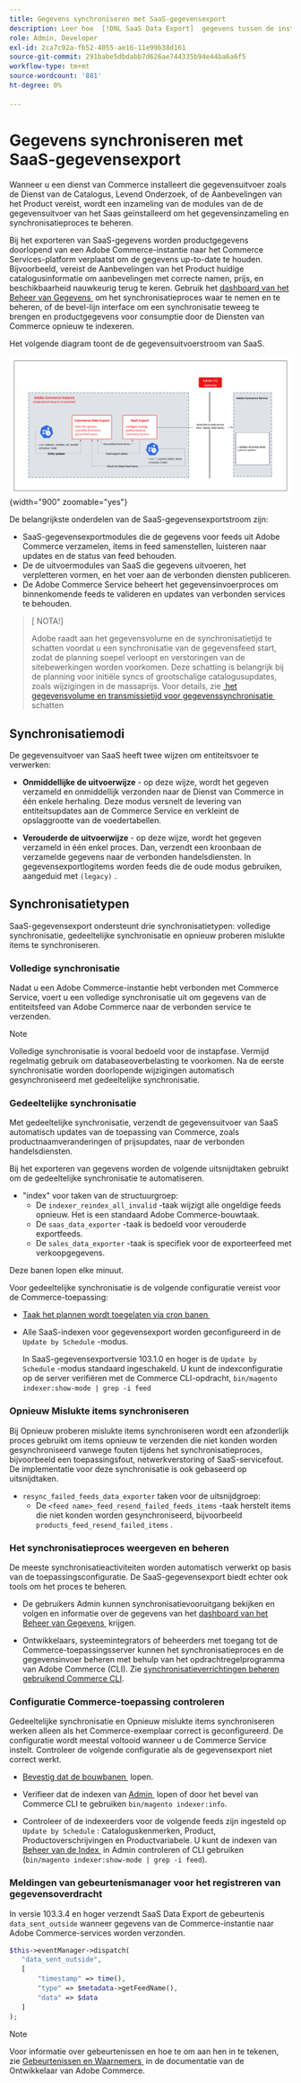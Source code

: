 ```yaml
---
title: Gegevens synchroniseren met SaaS-gegevensexport
description: Leer hoe  [!DNL SaaS Data Export]  gegevens tussen de instanties van Adobe Commerce en de verbonden diensten verzamelt en synchroniseert SaaS.
role: Admin, Developer
exl-id: 2ca7c92a-fb52-4055-ae16-11e99b38d161
source-git-commit: 291babe5dbdabb7d626ae744335b94e44ba6a6f5
workflow-type: tm+mt
source-wordcount: '881'
ht-degree: 0%

---
```


# Gegevens synchroniseren met SaaS-gegevensexport

Wanneer u een dienst van Commerce installeert die gegevensuitvoer zoals de Dienst van de Catalogus, Levend Onderzoek, of de Aanbevelingen van het Product vereist, wordt een inzameling van de modules van de de gegevensuitvoer van het Saas geïnstalleerd om het gegevensinzameling en synchronisatieproces te beheren.

Bij het exporteren van SaaS-gegevens worden productgegevens doorlopend van een Adobe Commerce-instantie naar het Commerce Services-platform verplaatst om de gegevens up-to-date te houden. Bijvoorbeeld, vereist de Aanbevelingen van het Product huidige catalogusinformatie om aanbevelingen met correcte namen, prijs, en beschikbaarheid nauwkeurig terug te keren. Gebruik het [&#x200B; dashboard van het Beheer van Gegevens &#x200B;](https://experienceleague.adobe.com/nl/docs/commerce/user-guides/data-services/catalog-sync) om het synchronisatieproces waar te nemen en te beheren, of de bevel-lijn interface om een synchronisatie teweeg te brengen en productgegevens voor consumptie door de Diensten van Commerce opnieuw te indexeren.

Het volgende diagram toont de de gegevensuitvoerstroom van SaaS.

![&#x200B; de gegevensuitvoerinzameling en synchronisatiestroom van SaaS voor Adobe Commerce &#x200B;](assets/data-export-flow.png){width="900" zoomable="yes"}

De belangrijkste onderdelen van de SaaS-gegevensexportstroom zijn:

- SaaS-gegevensexportmodules die de gegevens voor feeds uit Adobe Commerce verzamelen, items in feed samenstellen, luisteren naar updates en de status van feed behouden.
- De de uitvoermodules van SaaS die gegevens uitvoeren, het verpletteren vormen, en het voer aan de verbonden diensten publiceren.
- De Adobe Commerce Service beheert het gegevensinvoerproces om binnenkomende feeds te valideren en updates van verbonden services te behouden.

>[ NOTA!]
>
>Adobe raadt aan het gegevensvolume en de synchronisatietijd te schatten voordat u een synchronisatie van de gegevensfeed start, zodat de planning soepel verloopt en verstoringen van de sitebewerkingen worden voorkomen. Deze schatting is belangrijk bij de planning voor initiële syncs of grootschalige catalogusupdates, zoals wijzigingen in de massaprijs. Voor details, zie [&#x200B; het gegevensvolume en transmissietijd voor gegevenssynchronisatie &#x200B;](estimate-data-volume-sync-time.md) schatten

## Synchronisatiemodi

De gegevensuitvoer van SaaS heeft twee wijzen om entiteitsvoer te verwerken:

- **Onmiddellijke de uitvoerwijze** - op deze wijze, wordt het gegeven verzameld en onmiddellijk verzonden naar de Dienst van Commerce in één enkele herhaling. Deze modus versnelt de levering van entiteitsupdates aan de Commerce Service en verkleint de opslaggrootte van de voedertabellen.

- **Verouderde de uitvoerwijze** - op deze wijze, wordt het gegeven verzameld in één enkel proces. Dan, verzendt een kroonbaan de verzamelde gegevens naar de verbonden handelsdiensten. In gegevensexportlogitems worden feeds die de oude modus gebruiken, aangeduid met `(legacy)` .

## Synchronisatietypen

SaaS-gegevensexport ondersteunt drie synchronisatietypen: volledige synchronisatie, gedeeltelijke synchronisatie en opnieuw proberen mislukte items te synchroniseren.

### Volledige synchronisatie

Nadat u een Adobe Commerce-instantie hebt verbonden met Commerce Service, voert u een volledige synchronisatie uit om gegevens van de entiteitsfeed van Adobe Commerce naar de verbonden service te verzenden.

>[!NOTE]
>
>Volledige synchronisatie is vooral bedoeld voor de instapfase. Vermijd regelmatig gebruik om databaseoverbelasting te voorkomen. Na de eerste synchronisatie worden doorlopende wijzigingen automatisch gesynchroniseerd met gedeeltelijke synchronisatie.

### Gedeeltelijke synchronisatie

Met gedeeltelijke synchronisatie, verzendt de gegevensuitvoer van SaaS automatisch updates van de toepassing van Commerce, zoals productnaamveranderingen of prijsupdates, naar de verbonden handelsdiensten.

Bij het exporteren van gegevens worden de volgende uitsnijdtaken gebruikt om de gedeeltelijke synchronisatie te automatiseren.

- &quot;index&quot; voor taken van de structuurgroep:
   - De `indexer_reindex_all_invalid` -taak wijzigt alle ongeldige feeds opnieuw. Het is een standaard Adobe Commerce-bouwtaak.
   - De `saas_data_exporter` -taak is bedoeld voor verouderde exportfeeds.
   - De `sales_data_exporter` -taak is specifiek voor de exporteerfeed met verkoopgegevens.

Deze banen lopen elke minuut.

Voor gedeeltelijke synchronisatie is de volgende configuratie vereist voor de Commerce-toepassing:

- [&#x200B; Taak het plannen wordt toegelaten via cron banen &#x200B;](https://experienceleague.adobe.com/docs/commerce-operations/installation-guide/next-steps/configuration.html?lang=nl-NL)

- Alle SaaS-indexen voor gegevensexport worden geconfigureerd in de `Update by Schedule` -modus.

  In SaaS-gegevensexportversie 103.1.0 en hoger is de `Update by Schedule` -modus standaard ingeschakeld. U kunt de indexconfiguratie op de server verifiëren met de Commerce CLI-opdracht, `bin/magento indexer:show-mode | grep -i feed`

### Opnieuw Mislukte items synchroniseren

Bij Opnieuw proberen mislukte items synchroniseren wordt een afzonderlijk proces gebruikt om items opnieuw te verzenden die niet konden worden gesynchroniseerd vanwege fouten tijdens het synchronisatieproces, bijvoorbeeld een toepassingsfout, netwerkverstoring of SaaS-servicefout. De implementatie voor deze synchronisatie is ook gebaseerd op uitsnijdtaken.

- `resync_failed_feeds_data_exporter` taken voor de uitsnijdgroep:
   - De `<feed name>_feed_resend_failed_feeds_items` -taak herstelt items die niet konden worden gesynchroniseerd, bijvoorbeeld `products_feed_resend_failed_items` .

### Het synchronisatieproces weergeven en beheren

De meeste synchronisatieactiviteiten worden automatisch verwerkt op basis van de toepassingsconfiguratie. De SaaS-gegevensexport biedt echter ook tools om het proces te beheren.

- De gebruikers Admin kunnen synchronisatievooruitgang bekijken en volgen en informatie over de gegevens van het [&#x200B; dashboard van het Beheer van Gegevens &#x200B;](https://experienceleague.adobe.com/nl/docs/commerce-admin/systems/data-transfer/data-dashboard) krijgen.

- Ontwikkelaars, systeemintegrators of beheerders met toegang tot de Commerce-toepassingsserver kunnen het synchronisatieproces en de gegevensinvoer beheren met behulp van het opdrachtregelprogramma van Adobe Commerce (CLI). Zie [&#x200B; synchronisatieverrichtingen beheren gebruikend Commerce CLI &#x200B;](data-export-cli-commands.md).

### Configuratie Commerce-toepassing controleren

Gedeeltelijke synchronisatie en Opnieuw mislukte items synchroniseren werken alleen als het Commerce-exemplaar correct is geconfigureerd. De configuratie wordt meestal voltooid wanneer u de Commerce Service instelt. Controleer de volgende configuratie als de gegevensexport niet correct werkt.

- [&#x200B; Bevestig dat de bouwbanen &#x200B;](https://experienceleague.adobe.com/nl/docs/commerce-knowledge-base/kb/troubleshooting/miscellaneous/cron-readiness-check-issues) lopen.

- Verifieer dat de indexen van [&#x200B; Admin &#x200B;](https://experienceleague.adobe.com/nl/docs/commerce-admin/systems/tools/index-management) lopen of door het bevel van Commerce CLI te gebruiken `bin/magento indexer:info`.

- Controleer of de indexeerders voor de volgende feeds zijn ingesteld op `Update by Schedule` : Cataloguskenmerken, Product, Productoverschrijvingen en Productvariabele. U kunt de indexen van [&#x200B; Beheer van de Index &#x200B;](https://experienceleague.adobe.com/nl/docs/commerce-admin/systems/tools/index-management) in Admin controleren of CLI gebruiken (`bin/magento indexer:show-mode | grep -i feed`).

### Meldingen van gebeurtenismanager voor het registreren van gegevensoverdracht

In versie 103.3.4 en hoger verzendt SaaS Data Export de gebeurtenis `data_sent_outside` wanneer gegevens van de Commerce-instantie naar Adobe Commerce-services worden verzonden.

```php
$this->eventManager->dispatch(
   "data_sent_outside",
   [
       "timestamp" => time(),
       "type" => $metadata->getFeedName(),
       "data" => $data
   ]
);
```

>[!NOTE]
>
>Voor informatie over gebeurtenissen en hoe te om aan hen in te tekenen, zie [&#x200B; Gebeurtenissen en Waarnemers &#x200B;](https://developer.adobe.com/commerce/php/development/components/events-and-observers) in de documentatie van de Ontwikkelaar van Adobe Commerce.
